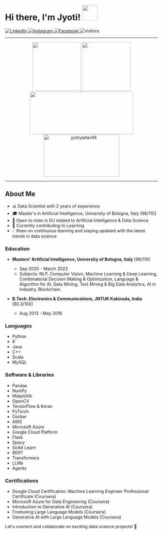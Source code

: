 # Hi there, I'm Jyoti! <img src="https://media.giphy.com/media/wpoLqr5FT1sY0/source.gif" width="50"></h2>
<a href="https://www.linkedin.com/in/jyoti-yadav-64916b160/" target="_blank">
  <img src="https://img.shields.io/badge/-Linkedin-blue?style=flat-square&logo=Linkedin&logoColor=white&link=https://www.linkedin.com/in/lorenzo-stacchio/)" alt="LinkedIn">
</a>
<a href="https://www.instagram.com/x0x0_in/" target="_blank">
  <img src="https://img.shields.io/badge/Instagram-%23E4405F.svg?&style=flat-square&logo=instagram&logoColor=white" alt="Instagram">
</a>
<a href="https://www.facebook.com/jumbo.yadav/" target="_blank">
  <img src="https://img.shields.io/badge/Facebook-%231877F2.svg?&style=flat-square&logo=facebook&logoColor=white" alt="Facebook">
</a>
<a>
  <img src="https://visitor-badge.laobi.icu/badge?page_id=jyotiyadav94.jyotiyadav94" alt="visitors">
</a>

---

<p align="center">
<a href="https://github.com/jyotiyadav94">
  <img height="160" src="https://github-readme-stats.vercel.app/api?username=jyotiyadav94&show_icons=true&theme=tokyonight"/>
  <img height="160" src="https://github-readme-streak-stats.herokuapp.com/?user=jyotiyadav94&theme=tokyonight&show_icons=true"/>
  
  <img height="140" width = "340" src="https://leetcard.jacoblin.cool/jyotiyadav1994??theme=unicorn?animation=true"/>
  <img height="140" width = "250" src="https://github-readme-stats.vercel.app/api/top-langs?username=jyotiyadav94&layout=compact&theme=tokyonight&count_private=true&langs_count=10" alt="jyotiyadav94"/>
</a>
</p>

---


## About Me
- 📊 Data Scientist with 2 years of experience
- 🎓 Master's in Artificial Intelligence, University of Bologna, Italy [98/110]
- 🚀 Open to roles in EU related to Artificial Intelligence & Data Science
- 💼 Currently contributing to Learning
- 💡 Keen on continuous learning and staying updated with the latest trends in data science

### Education
- **Masters’ Artificial Intelligence, University of Bologna, Italy** [98/110]
  - Sep 2020 - March 2023
  - Subjects: NLP, Computer Vision, Machine Learning & Deep Learning, Combinatorial Decision Making & Optimization, Language & Algorithm for AI, Data Mining, Text Mining & Big Data Analytics, AI in Industry, Blockchain.

- **B.Tech. Electronics & Communications, JNTUK Kakinada, India** [80.3/100]
  - Aug 2013 - May 2016

### Languages
- Python
- R
- Java
- C++
- Scala
- MySQL

### Software & Libraries
- Pandas 
- NumPy
- Matplotlib
- OpenCV
- TensorFlow & Keras
- PyTorch
- Docker
- AWS
- Microsoft Azure
- Google Cloud Platform
- Flask
- Spacy
- Scikit Learn
- BERT
- Transformers
- LLMs
- Agents

### Certifications
- Google Cloud Certification: Machine Learning Engineer Professional Certificate (Coursera)
- Microsoft Azure for Data Engineering (Coursera)
- Introduction to Generative AI (Coursera)
- Finetuning Large Language Models (Coursera)
- Generative AI with Large Language Models (Coursera)

Let's connect and collaborate on exciting data science projects! 🚀
